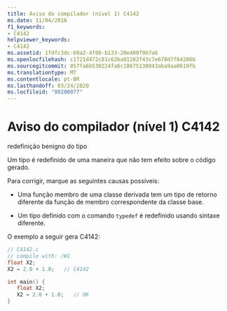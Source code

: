 ```yaml
---
title: Aviso do compilador (nível 1) C4142
ms.date: 11/04/2016
f1_keywords:
- C4142
helpviewer_keywords:
- C4142
ms.assetid: 1fdfc3dc-60a2-4f00-b133-20e400f9b7a6
ms.openlocfilehash: c1721d472c81c62ba01282f43c7e678d7f84206b
ms.sourcegitcommit: 857fa6b530224fa6c18675138043aba9aa0619fb
ms.translationtype: MT
ms.contentlocale: pt-BR
ms.lasthandoff: 03/24/2020
ms.locfileid: "80200077"
---
```

# <a name="compiler-warning-level-1-c4142"></a>Aviso do compilador (nível 1) C4142

redefinição benigno do tipo

Um tipo é redefinido de uma maneira que não tem efeito sobre o código gerado.

Para corrigir, marque as seguintes causas possíveis:

- Uma função membro de uma classe derivada tem um tipo de retorno diferente da função de membro correspondente da classe base.

- Um tipo definido com o comando `typedef` é redefinido usando sintaxe diferente.

O exemplo a seguir gera C4142:

```c
// C4142.c
// compile with: /W1
float X2;
X2 = 2.0 + 1.0;   // C4142

int main() {
   float X2;
   X2 = 2.0 + 1.0;   // OK
}
```
